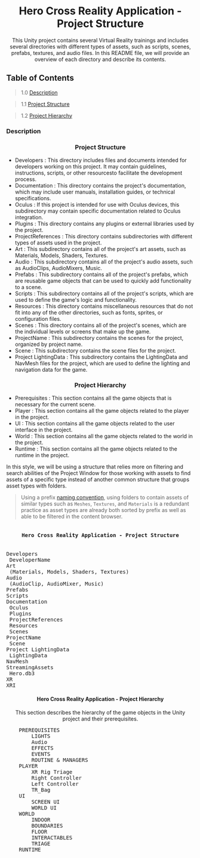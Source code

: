 <h1 align="center"> Hero Cross Reality Application - Project Structure </h1>

<p align="center"> This Unity project contains several Virtual Reality trainings and includes several directories with different types of assets, such as scripts, scenes, prefabs, textures, and audio files. In this README file, we will provide an overview of each directory and describe its contents.</p>

## Table of Contents

> 1.0 [Description](#structure-DESCRIPTION)

> 1.1 [Project Structure](#structure-ProjectStructure) 

> 1.2 [Project Hierarchy](#structure-ProjectHierarchy) 

<h3 name="structure-DESCRIPTION">Description</h3>

<h3 align="center">Project Structure</h3>

- Developers :
This directory includes files and documents intended for developers working on this project. It may contain guidelines, instructions, scripts, or other resourcesto facilitate the development process.
- Documentation :
This directory contains the project's documentation, which may include user manuals, installation guides, or technical specifications.
- Oculus :
If this project is intended for use with Oculus devices, this subdirectory may contain specific documentation related to Oculus integration.
- Plugins :
This directory contains any plugins or external libraries used by the project.
- ProjectReferences : 
This directory contains subdirectories with different types of assets used in the project. 
- Art :
This subdirectory contains all of the project's art assets, such as Materials, Models, Shaders, Textures.
- Audio :
This subdirectory contains all of the project's audio assets, such as AudioClips, AudioMixers, Music.
- Prefabs :
This subdirectory contains all of the project's prefabs, which are reusable game objects that can be used to quickly add functionality to a scene.
- Scripts :
This subdirectory contains all of the project's scripts, which are used to define the game's logic and functionality. 
- Resources :
This directory contains miscellaneous resources that do not fit into any of the other directories, such as fonts, sprites, or configuration files.
- Scenes :
This directory contains all of the project's scenes, which are the individual levels or screens that make up the game. 
- ProjectName :
This subdirectory contains the scenes for the project, organized by project name. 
- Scene :
This subdirectory contains the scene files for the project. 
- Project LightingData :
This subdirectory contains the LightingData and NavMesh files for the project, which are used to define the lighting and navigation data for the game.

<h3 align="center">Project Hierarchy</h3>

- Prerequisites :
This section contains all the game objects that is necessary for the current scene.
- Player :
This section contains all the game objects related to the player in the project.
- UI :
This section contains all the game objects related to the user interface in the project.
- World :
This section contains all the game objects related to the world in the project.
- Runtime :
This section contains all the game objects related to the runtime in the project.

In this style, we will be using a structure that relies more on filtering and search abilities of the Project Window for those working with assets to find assets of a specific type instead of another common structure that groups asset types with folders.

> Using a prefix [naming convention](#asset-name-modifiers), using folders to contain assets of similar types such as `Meshes`, `Textures`, and `Materials` is a redundant practice as asset types are already both sorted by prefix as well as able to be filtered in the content browser.
<pre><h4 align="center" name="structure-ProjectStructure">Hero Cross Reality Application - Project Structure</h4>
Developers
 DeveloperName
Art
 (Materials, Models, Shaders, Textures)
Audio
 (AudioClip, AudioMixer, Music)
Prefabs
Scripts
Documentation
 Oculus
 Plugins
 ProjectReferences
 Resources
 Scenes
ProjectName
 Scene
Project LightingData
 LightingData
NavMesh
StreamingAssets
 Hero.db3
XR
XRI
</pre>
<h4 align="center" name="structure-ProjectHierarchy">Hero Cross Reality Application - Project Hierarchy</h4>

<p align="center">This section describes the hierarchy of the game objects in the Unity project and their prerequisites.</p>

<pre>
	PREREQUISITES
		LIGHTS
		Audio
		EFFECTS
		EVENTS
		ROUTINE & MANAGERS
	PLAYER
		XR Rig Triage
		Right Controller
		Left Controller
		TR_Bag
	UI
		SCREEN UI
		WORLD UI
	WORLD
		INDOOR
		BOUNDARIES
		FLOOR
		INTERACTABLES
		TRIAGE	
	RUNTIME
</pre>
